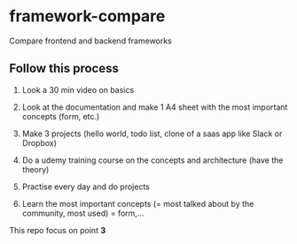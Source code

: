 # framework-compare

Compare frontend and backend frameworks

## Follow this process

1. Look a 30 min video on basics

2. Look at the documentation and make 1 A4 sheet with the most important concepts (form, etc.)

3. Make 3 projects (hello world, todo list, clone of a saas app like Slack or Dropbox)

4. Do a udemy training course on the concepts and architecture (have the theory)

5. Practise every day and do projects

6. Learn the most important concepts (= most talked about by the community, most used) = form,...

This repo focus on point **3**
